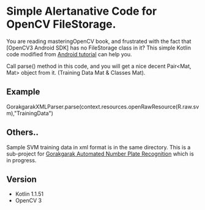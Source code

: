 # Simple Alertanative Code for OpenCV FileStorage.

You are reading masteringOpenCV book, and frustrated with the fact that [OpenCV3 Android SDK] has no FileStorage class in it? This simple Kotlin code modified from [Android tutorial](https://developer.android.com/training/basics/network-ops/xml.html) can help you.

Call parse() method in this code, and you will get a nice decent Pair<Mat, Mat> object from it. (Training Data Mat & Classes Mat).


## Example
GorakgarakXMLParser.parse(context.resources.openRawResource(R.raw.svm),"TrainingData")



## Others..
Sample SVM training data in xml format is in the same directory. This is a sub-project for [Gorakgarak Automated Number Plate Recognition](https://github.com/kohry/gorakgarakANPR) which is in progress.



## Version
- Kotlin 1.1.51
- OpenCV 3